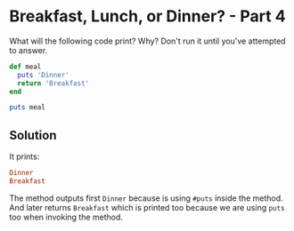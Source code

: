 # Breakfast, Lunch, or Dinner? - Part 4

What will the following code print? Why? Don't run it until you've attempted to answer.

```ruby
def meal
  puts 'Dinner'
  return 'Breakfast'
end

puts meal
```

## Solution

It prints:

```ruby
Dinner
Breakfast
```

The method outputs first ```Dinner``` because is using ```#puts``` inside the method. And later returns ```Breakfast``` which is printed too because we are using ```puts``` too when invoking the method.

